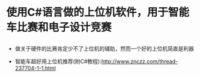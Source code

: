 # 使用C#语言做的上位机软件，用于智能车比赛和电子设计竞赛<p>
* 做关于硬件的比赛肯定少不了上位机的辅助，然而一个好的上位机简直是利器<p>
* 智能车超好用上位机推荐(附C#教程):http://www.znczz.com/thread-237704-1-1.html<p>
